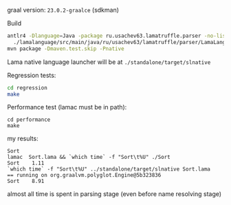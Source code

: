 graal version: `23.0.2-graalce` (sdkman)

Build
```sh
antlr4 -Dlanguage=Java -package ru.usachev63.lamatruffle.parser -no-listener \
  ./lamalanguage/src/main/java/ru/usachev63/lamatruffle/parser/LamaLanguage.g4 
mvn package -Dmaven.test.skip -Pnative
```

Lama native language launcher will be at `./standalone/target/slnative`

Regression tests:
```sh
cd regression
make
```

Performance test (lamac must be in path):
```shell
cd performance
make
```

my results:
```shell
Sort
lamac  Sort.lama && `which time` -f "Sort\t%U" ./Sort
Sort    1.11
`which time` -f "Sort\t%U" ../standalone/target/slnative Sort.lama
== running on org.graalvm.polyglot.Engine@5b323836
Sort    8.91
```

almost all time is spent in parsing stage (even before name resolving stage)